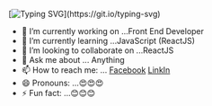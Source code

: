 
[![Typing SVG](https://readme-typing-svg.herokuapp.com?font=Fira+Code&color=4D18F7&center=true&vCenter=true&multiline=true&width=600&height=200&lines=Hello+%2C+I'm+Thuong+;Welcome+to+my+profile+And+have+a+nice+day+!)](https://git.io/typing-svg)
- 🔭 I’m currently working on ...Front End Developer
- 🌱 I’m currently learning ...JavaScript (ReactJS)
- 👯 I’m looking to collaborate on ...ReactJS
- 💬 Ask me about ... Anything
- 📫 How to reach me: ...
<a href="https://www.facebook.com/lthuong02">Facebook</a> 
<a href="https://www.linkedin.com/in/lthuong200200">LinkIn</a>
- 😄 Pronouns: ...😍😍😍
- ⚡ Fun fact: ...😊😊😊
